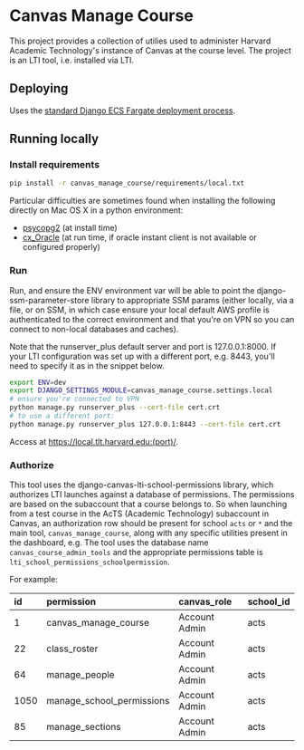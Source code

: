 # Canvas Manage Course

This project provides a collection of utilies used to administer Harvard Academic Technology's instance of Canvas at the course level. The project is an LTI tool, i.e. installed via LTI.

## Deploying

Uses the [standard Django ECS Fargate deployment process](https://wiki.harvard.edu/confluence/display/k459/Standard+Django+ECS+Deployment+Process).

## Running locally

### Install requirements

```sh
pip install -r canvas_manage_course/requirements/local.txt
```

Particular difficulties are sometimes found when installing the following directly on Mac OS X in a python environment:

* [psycopg2](https://wiki.harvard.edu/confluence/display/k459/Installing+psycopg2%3E%3D2.8+on+macos) (at install time)
* [cx_Oracle](https://wiki.harvard.edu/confluence/display/k459/Using+cx_Oracle+on+mac+OS+X) (at run time, if oracle instant client is not available or configured properly)

### Run

Run, and ensure the ENV environment var will be able to point the django-ssm-parameter-store library to appropriate SSM params (either locally, via a file, or on SSM, in which case ensure your local default AWS profile is authenticated to the correct environment and that you're on VPN so you can connect to non-local databases and caches).

Note that the runserver_plus default server and port is 127.0.0.1:8000. If your LTI configuration was set up with a different port, e.g. 8443, you'll need to specify it as in the snippet below.

```sh
export ENV=dev
export DJANGO_SETTINGS_MODULE=canvas_manage_course.settings.local
# ensure you're connected to VPN
python manage.py runserver_plus --cert-file cert.crt
# to use a different port:
python manage.py runserver_plus 127.0.0.1:8443 --cert-file cert.crt
```

Access at https://local.tlt.harvard.edu:(port)/.

### Authorize

This tool uses the django-canvas-lti-school-permissions library, which authorizes LTI launches against a database of permissions. The permissions are based on the subaccount that a course belongs to. So when launching from a test course in the AcTS (Academic Technology) subaccount in Canvas, an authorization row should be present for school `acts` or `*` and the main tool, `canvas_manage_course`, along with any specific utilities present in the dashboard, e.g. The tool uses the database name `canvas_course_admin_tools` and the appropriate permissions table is `lti_school_permissions_schoolpermission`.

For example:

| id | permission | canvas\_role | school\_id |
| :--- | :--- | :--- | :--- |
| 1 | canvas\_manage\_course | Account Admin | acts |
| 22 | class\_roster | Account Admin | acts |
| 64 | manage\_people | Account Admin | acts |
| 1050 | manage\_school\_permissions | Account Admin | acts |
| 85 | manage\_sections | Account Admin | acts |
